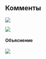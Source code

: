 ## Комменты

![](https://i.imgur.com/kknzqS6.png)

![](https://i.imgur.com/XEBA1Oc.png)

#### Объяснение

![](https://i.imgur.com/mr0Kffu.png)
